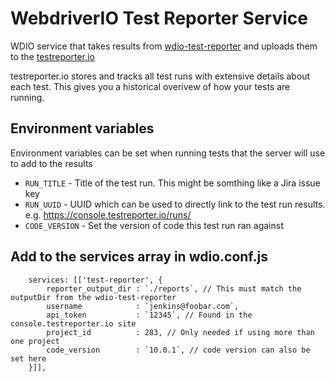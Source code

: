 # WebdriverIO Test Reporter Service

WDIO service that takes results from [wdio-test-reporter](https://github.com/WillBrock/wdio-test-reporter) and uploads them to the [testreporter.io](https://testreporter.io)

testreporter.io stores and tracks all test runs with extensive details about each test. This gives you a historical overivew of how your tests are running.

## Environment variables

Environment variables can be set when running tests that the server will use to add to the results

* `RUN_TITLE`    - Title of the test run. This might be somthing like a Jira issue key
* `RUN_UUID`     - UUID which can be used to directly link to the test run results. e.g. https://console.testreporter.io/runs/<uuid>
* `CODE_VERSION` - Set the version of code this test run ran against

## Add to the services array in wdio.conf.js

```
	services: [['test-reporter', {
		reporter_output_dir : `./reports`, // This must match the outputDir from the wdio-test-reporter
		username            : `jenkins@foobar.com`,
		api_token           : `12345`, // Found in the console.testreporter.io site
		project_id          : 283, // Only needed if using more than one project
		code_version        : `10.0.1`, // code version can also be set here
	}]],
```
